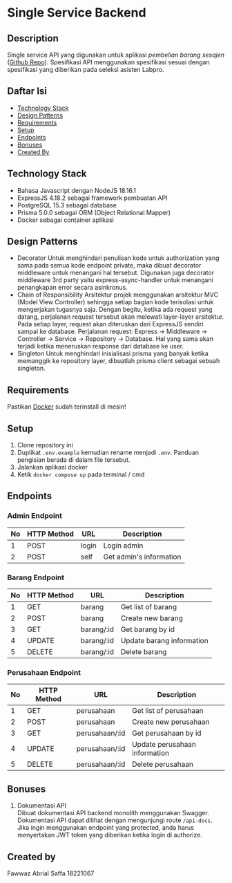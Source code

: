 # Single Service Backend

## Description

Single service API yang digunakan untuk aplikasi *pembelian barang sesajen* ([Github Repo](https://github.com/fawwazabrials)). Spesifikasi API menggunakan spesifikasi sesuai dengan spesifikasi yang diberikan pada seleksi asisten Labpro.

## Daftar Isi
* [Technology Stack](#technology-stack)
* [Design Patterns](#design-patterns)
* [Requirements](#requirements)
* [Setup](#setup)
* [Endpoints](#endpoints)
* [Bonuses](#bonuses)
* [Created By](#created-by)

## Technology Stack
* Bahasa Javascript dengan NodeJS 18.16.1
* ExpressJS 4.18.2 sebagai framework pembuatan API
* PostgreSQL 15.3 sebagai database
* Prisma 5.0.0 sebagai ORM (Object Relational Mapper)
* Docker sebagai container aplikasi

## Design Patterns
* Decorator
Untuk menghindari penulisan kode untuk authorization yang sama pada semua kode endpoint private, maka dibuat decorator middleware untuk menangani hal tersebut. Digunakan juga decorator middleware 3rd party yaitu express-async-handler untuk menangani penangkapan error secara asinkronus.
* Chain of Responsibility
Arsitektur projek menggunakan arsitektur MVC (Model View Controller) sehingga setiap bagian kode terisolasi untuk mengerjakan tugasnya saja. Dengan begitu, ketika ada request yang datang, perjalanan request tersebut akan melewati layer-layer arsitektur. Pada setiap layer, request akan diteruskan dari ExpressJS sendiri sampai ke database. Perjalanan request: Express -> Middleware -> Controller -> Service -> Repository -> Database. Hal yang sama akan terjadi ketika meneruskan response dari database ke user.
* Singleton
Untuk menghindari inisialisasi prisma yang banyak ketika memanggik ke repository layer, dibuatlah prisma client sebagai sebuah singleton.

## Requirements
Pastikan [Docker](https://docs.docker.com/desktop/install/windows-install/) sudah terinstall di mesin!

## Setup
1. Clone repository ini
2. Duplikat `.env.example` kemudian rename menjadi `.env`. Panduan pengisian berada di dalam file tersebut.
3. Jalankan aplikasi docker
4. Ketik `docker compose up` pada terminal / cmd

## Endpoints

### Admin Endpoint
| No | HTTP Method  | URL              | Description                              |
| -- | ------------ | ---------------- | ---------------------------------------- |
| 1  | POST         | login            | Login admin                              |
| 2  | POST         | self             | Get admin's information                  |

### Barang Endpoint
| No | HTTP Method  | URL            | Description                     |
| -- | ------------ | -------------- | ------------------------------- |
| 1  | GET          | barang         | Get list of barang              |
| 2  | POST         | barang         | Create new barang               |
| 3  | GET          | barang/:id     | Get barang by id                |
| 4  | UPDATE       | barang/:id     | Update barang information       |
| 5  | DELETE       | barang/:id     | Delete barang                   |


### Perusahaan Endpoint
| No | HTTP Method  | URL                | Description                         |
| -- | ------------ | ------------------ | ----------------------------------- |
| 1  | GET          | perusahaan         | Get list of perusahaan              |
| 2  | POST         | perusahaan         | Create new perusahaan               |
| 3  | GET          | perusahaan/:id     | Get perusahaan by id                |
| 4  | UPDATE       | perusahaan/:id     | Update perusahaan information       |
| 5  | DELETE       | perusahaan/:id     | Delete perusahaan                   |

## Bonuses
1. Dokumentasi API  
Dibuat dokumentasi API backend monolith menggunakan Swagger. Dokumentasi API dapat dilihat dengan mengunjungi route `/api-docs`. Jika ingin menggunakan endpoint yang protected, anda harus menyertakan JWT token yang diberikan ketika login di authorize.

## Created by
Fawwaz Abrial Saffa
18221067